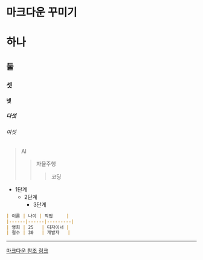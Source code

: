 마크다운 꾸미기
=============

# 하나
## 둘
### 셋
#### 넷
##### 다섯
###### 여섯

> AI
>	> 자율주행
>	>	> 코딩

* 1단계
  - 2단계
    + 3단계

```md
| 이름 | 나이 | 직업     |
|------|------|---------|
| 영희 | 25   | 디자이너 |
| 철수 | 30   | 개발자   |
```

***

[마크다운 참조 링크](https://gist.github.com/ihoneymon/652be052a0727ad59601)
